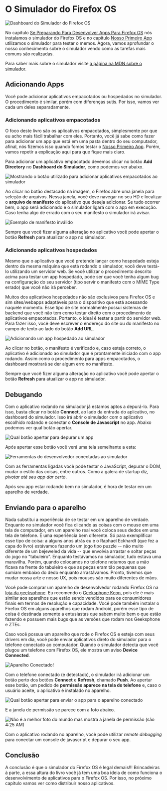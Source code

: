 # O Simulador do Firefox OS

![Dashboard do Simulador do Firefox OS](images/originals/simulator-dashboard.png)

No capítulo [Se Preparando Para Desenvolver Apps Para Firefox OS](#setup) nós instalamos o simulador do Firefox OS e no capítulo [Nosso Primeiro App](#firstapp) utilizamos o simulador para testar o memos. Agora, vamos aprofundar o nosso conhecimento sobre o simulador vendo como as tarefas mais comuns são realizadas.

Para saber mais sobre o simulador visite [a página na MDN sobre o simulador](https://developer.mozilla.org/en-US/docs/Tools/Firefox_OS_Simulator).

## Adicionando Apps

Você pode adicionar aplicativos empacotados ou hospedados no simulador. O procedimento é similar, porém com diferenças sutis. Por isso, vamos ver cada um deles separadamente.

### Adicionando aplicativos empacotados

O foco deste livro são os aplicativos empacotados, simplesmente por que eu acho mais fácil trabalhar com eles. Portanto, você já sabe como fazer para adicionar um app que está em uma pasta dentro do seu computador, afinal, nós fizemos isso quando fomos testar o [Nosso Primeiro App](#firstapp). Porém, vamos repetir a explicação aqui para que fique mais claro.

Para adicionar um aplicativo empacotado devemos clicar no botão **Add Directory** no **Dashboard do Simulador**, como podemos ver abaixo.

![Mostrando o botão utilizado para adicionar aplicativos empacotados ao simulador](images/originals/simulator-add-directory.png)

Ao clicar no botão destacado na imagem, o Firefox abre uma janela para seleção de arquivos. Nessa janela, você deve navegar no seu HD e localizar o **arquivo de manifesto** do aplicativo que deseja adicionar. Se tudo ocorrer bem, o app será adicionado e o simulador ligará com o app em execução. Caso tenha algo de errado com o seu manifesto o simulador irá avisar.

![Exemplo de manifesto inválido](images/originals/simulator-invalid-manifest.png)

Sempre que você fizer alguma alteração no aplicativo você pode apertar o botão **Refresh** para atualizar o app no simulador.

### Adicionando aplicativos hospedados

Mesmo que o aplicativo que você pretende lançar como hospedado esteja dentro da mesma máquina que está rodando o simulador, você deve testá-lo utilizando um servidor web. Se você utilizar o procedimento descrito acima para testar um app hospedado, pode ser que você tenha algum bug na configuração do seu servidor (tipo servir o manifesto com o MIME Type errado) que você não irá perceber.

Muitos dos aplicativos hospedados não são exclusivos para Firefox OS e sim sites/webapps adaptáveis para o dispositivo que está acessando naquele momento. Esse tipo de site normalmente possui sistemas de backend que você não tem como testar direito com o procedimento de aplicativos empacotados. Portanto, o ideal é testar a partir do servidor web. Para fazer isso, você deve escrever o endereço do site ou do manifesto no campo de texto ao lado do botão **Add URL**.

![Adicionando um app hospedado ao simulador](images/originals/simulator-add-url.png)

Ao clicar no botão, o manifesto é verificado e, caso esteja correto, o aplicativo é adicionado ao simulador que é prontamente iniciado com o app rodando. Assim como o procedimento para apps empacotados, o dashboard mostrará se der algum erro no manifesto.

Sempre que você fizer alguma alteração no aplicativo você pode apertar o botão **Refresh** para atualizar o app no simulador.

## Debugando

Com o aplicativo rodando no simulador já estamos aptos a depurá-lo. Para isso, basta clicar no botão **Connect**, ao lado da entrada do aplicativo, no dashboard do simulador. Isso irá abrir o simulador com o aplicativo escolhido rodando e conectar o **Console de Javascript** no app. Abaixo podemos ver qual botão apertar.

![Qual botão apertar para depurar um app](images/originals/simulator-press-connect.png)

Após apertar esse botão você verá uma tela semelhante a esta:

![Ferramentas do desenvolvedor conectadas ao simulador](images/originals/simulator-connected.png)

Com as ferramentas ligadas você pode testar o JavaScript, depurar o DOM, mudar o estilo das coisas, entre outros. Como a galera de startup diz, *pivotar até seu app dar certo*.

Após seu app estar rodando bem no simulador, é hora de testar em um aparelho de verdade.

## Enviando para o aparelho

Nada substitui a experiência de se testar em um aparelho de verdade. Enquanto no simulador você fica clicando as coisas com o mouse em uma tela de computador, em um aparelho real você coloca seus dedos em uma tela de telefone. É uma experiência bem diferente. Só para exemplificar esse tipo de coisa: a alguns anos atrás eu e o Raphael Eckhardt (que fez a capa do livro) estávamos fazendo um jogo tipo puzzle -- não muito diferente de um bejeweled da vida -- que envolvia arrastar e soltar peças do jogo no "tabuleiro". Enquanto testávamos no simulador, tudo estava uma maravilha. Porém, quando colocamos no telefone notamos que a mão ficava na frente do tabuleiro e que as peças eram tão pequenas que sumiam embaixo do dedo enquanto arrastávamos. Pronto, tivemos que mudar nossa arte e nosso UX, pois mouses são muito diferentes de mãos.

Você pode comprar um aparelho de desenvolvedor rodando Firefox OS na [loja da geeksphone](http://shop.geeksphone.com/en/). Eu recomendo o [Geeksphone Keon](http://www.geeksphone.com/), pois ele é mais similar aos aparelhos que estão sendo vendidos para os consumidores finais em termos de resolução e capacidade. Você pode também instalar o Firefox OS em alguns aparelhos que rodam Android, porém esse tipo de coisa é destinada somente a entusiastas que sabem muito bem o que estão fazendo e possuem mais bugs que as versões que rodam nos Geeksphone e ZTEs.

Caso você possua um aparelho que rode o Firefox OS e esteja com seus drivers em dia, você pode enviar aplicativos direto do simulador para o telefone conectado ao computador. Quando o simulador detecta que você plugou um telefone com Firefox OS, ele mostra um aviso **Device Connected**.

![Aparelho Conectado!](images/originals/simulator-device-connected.png)

Com o telefone conectado (e detectado), o simulador irá adicionar um botão perto dos botões **Connect** e **Refresh**, chamado **Push**. Ao apertar esse botão, um pedido de **permissão aparece na tela do telefone** e, caso o usuário aceite, o aplicativo é instalado no aparelho.

![Qual botão apertar para enviar o app para o aparelho conectado](images/originals/simulator-press-push.png)

E a janela de permissão se parece com a foto abaixo.

![Não é a melhor foto do mundo mas mostra a janela de permissão (são 4:25 AM)](images/originals/simulator-remote-push.jpg)

Com o aplicativo rodando no aparelho, você pode utilizar *remote debugging* para conectar um console de javascript e depurar o seu app.

## Conclusão

A conclusão é que o simulador do Firefox OS é legal demais!!! Brincadeiras à parte, a essa altura do livro você já tem uma boa ideia de como funciona o desenvolvimento de aplicativos para o Firefox OS. Por isso, no próximo capítulo vamos ver como distribuir nosso aplicativos.
